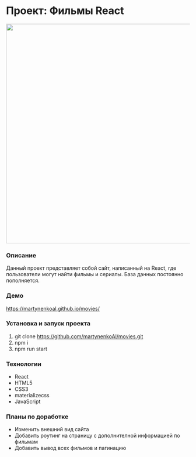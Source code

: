 # Проект: Фильмы React
<img src="https://github.com/martynenkoAl/movies/assets/121212086/59f060e9-3b48-4cc1-9b1f-b1b68d3d41ae" width="600" />

### Описание
Данный проект представляет собой сайт, написанный на React, где пользователи могут найти фильмы и сериалы. База данных постоянно пополняется.

### Демо   
https://martynenkoal.github.io/movies/

### Установка и запуск проекта   
1. git clone https://github.com/martynenkoAl/movies.git
2. npm i
3. npm run start

### Технологии
* React
* HTML5
* CSS3
* materializecss
* JavaScript

### Планы по доработке    
* Изменить внешний вид сайта
* Добавить роутинг на страницу с дополнителной информацией по фильмам
* Добавить вывод всех фильмов и пагинацию
